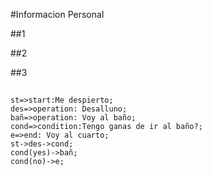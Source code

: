 #Informacion Personal

##1

##2

##3

##
```flow
st=>start:Me despierto;
des=>operation: Desalluno;
bañ=>operation: Voy al baño;
cond=>condition:Tengo ganas de ir al baño?;
e=>end: Voy al cuarto;
st->des->cond;
cond(yes)->bañ;
cond(no)->e;
```

